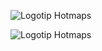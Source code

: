 <p><img alt="Logotip Hotmaps" src="https://www.hotmaps-project.eu/wp-content/uploads/2017/02/logo.svg"/></p><img alt="Logotip Hotmaps" src="https://www.hotmaps-project.eu/wp-content/uploads/2017/02/logo.svg"/></p<img alt="Logotip Hotmaps" src="https://www.hotmaps-project.eu/wp-content/uploads/2017/02/logo.svg"/></p>
